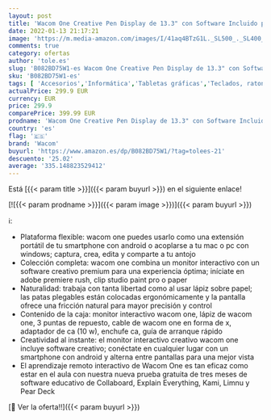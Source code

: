 ```yaml
---
layout: post
title: 'Wacom One Creative Pen Display de 13.3" con Software Incluido para Esbozo y Dibujo en Pantalla  1920 x 1080 Full HD  Colores Vivos y lápiz Digital preciso  óptima para Oficina en casa y e-Learning'
date: 2022-01-13 21:17:21
image: 'https://m.media-amazon.com/images/I/41aq4BTzG1L._SL500_._SL400_.jpg'
comments: true
category: ofertas
author: 'tole.es'
slug: 'B082BD75W1-es Wacom One Creative Pen Display de 13.3" con Software...'
sku: 'B082BD75W1-es'
tags: [ 'Accesorios','Informática','Tabletas gráficas','Teclados, ratones y periféricos de entrada','lápiz','wacom', ]
actualPrice: 299.9 EUR
currency: EUR
price: 299.9
comparePrice: 399.99 EUR
prodname: 'Wacom One Creative Pen Display de 13.3" con Software Incluido para Esbozo y Dibujo en Pantalla  1920 x 1080 Full HD  Colores Vivos y lápiz Digital preciso  óptima para Oficina en casa y e-Learning'
country: 'es'
flag: '🇪🇸'
brand: 'Wacom'
buyurl: 'https://www.amazon.es/dp/B082BD75W1/?tag=tolees-21'
descuento: '25.02'
average: '335.148823529412'
---
```


Está [{{< param title >}}]({{< param buyurl >}}) en el siguiente enlace!

[![{{< param prodname >}}]({{< param image >}})]({{< param buyurl >}})

ℹ️:

- Plataforma flexible: wacom one puedes usarlo como una extensión portátil de tu smartphone con android o acoplarse a tu mac o pc con windows; captura, crea, edita y comparte a tu antojo
- Colección completa: wacom one combina un monitor interactivo con un software creativo premium para una experiencia óptima; iníciate en adobe premiere rush, clip studio paint pro o paper
- Naturalidad: trabaja con tanta libertad como al usar lápiz sobre papel; las patas plegables están colocadas ergonómicamente y la pantalla ofrece una fricción natural para mayor precisión y control
- Contenido de la caja: monitor interactivo wacom one, lápiz de wacom one, 3 puntas de repuesto, cable de wacom one en forma de x, adaptador de ca (10 w), enchufe ca, guía de arranque rápido
- Creatividad al instante: el monitor interactivo creativo wacom one incluye software creativo; conéctate en cualquier lugar con un smartphone con android y alterna entre pantallas para una mejor vista
- El aprendizaje remoto interactivo de Wacom One es tan eficaz como estar en el aula con nuestra nueva prueba gratuita de tres meses de software educativo de Collaboard, Explain Everything, Kami, Limnu y Pear Deck

[🛒 Ver la oferta!!]({{< param buyurl >}})

